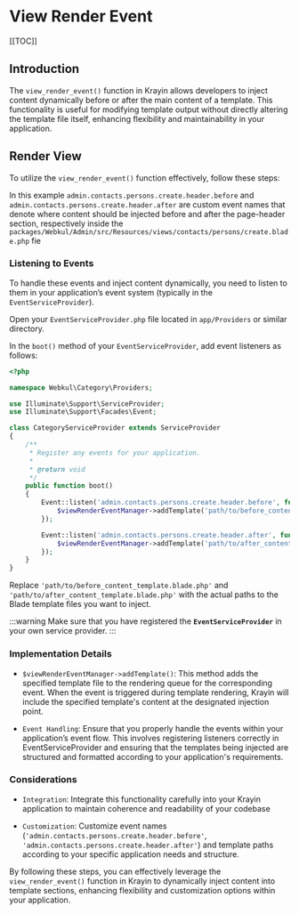 # View Render Event

[[TOC]]

## Introduction

The `view_render_event()` function in Krayin allows developers to inject content dynamically before or after the main content of a template. This functionality is useful for modifying template output without directly altering the template file itself, enhancing flexibility and maintainability in your application.

## Render View

To utilize the `view_render_event()` function effectively, follow these steps:

In this example `admin.contacts.persons.create.header.before` and `admin.contacts.persons.create.header.after` are custom event names that denote where content should be injected before and after the page-header section, respectively inside the `packages/Webkul/Admin/src/Resources/views/contacts/persons/create.blade.php` fie

### Listening to Events

To handle these events and inject content dynamically, you need to listen to them in your application’s event system (typically in the `EventServiceProvider`).

Open your `EventServiceProvider.php` file located in `app/Providers` or similar directory.

In the `boot()` method of your `EventServiceProvider`, add event listeners as follows:

```php
<?php

namespace Webkul\Category\Providers;

use Illuminate\Support\ServiceProvider;
use Illuminate\Support\Facades\Event;

class CategoryServiceProvider extends ServiceProvider
{
    /**
     * Register any events for your application.
     *
     * @return void
     */
    public function boot()
    {
        Event::listen('admin.contacts.persons.create.header.before', function($viewRenderEventManager) {
            $viewRenderEventManager->addTemplate('path/to/before_content_template.blade.php');
        });

        Event::listen('admin.contacts.persons.create.header.after', function($viewRenderEventManager) {
            $viewRenderEventManager->addTemplate('path/to/after_content_template.blade.php');
        });
    }
}
```
Replace `'path/to/before_content_template.blade.php'` and `'path/to/after_content_template.blade.php'` with the actual paths to the Blade template files you want to inject.

:::warning
   Make sure that you have registered the **`EventServiceProvider`** in your own service provider.
:::

### Implementation Details

- `$viewRenderEventManager->addTemplate()`: This method adds the specified template file to the rendering queue for the corresponding event. When the event is triggered during template rendering, Krayin will include the specified template's content at the designated injection point.

- `Event Handling`: Ensure that you properly handle the events within your application’s event flow. This involves registering listeners correctly in EventServiceProvider and ensuring that the templates being injected are structured and formatted according to your application's requirements.

### Considerations

- `Integration`: Integrate this functionality carefully into your Krayin application to maintain coherence and readability of your codebase

- `Customization`: Customize event names (`'admin.contacts.persons.create.header.before'`, `'admin.contacts.persons.create.header.after'`) and template paths according to your specific application needs and structure.

By following these steps, you can effectively leverage the `view_render_event()` function in Krayin to dynamically inject content into template sections, enhancing flexibility and customization options within your application.